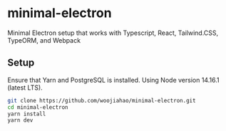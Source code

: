 # minimal-electron
Minimal Electron setup that works with Typescript, React, Tailwind.CSS, TypeORM, and Webpack

## Setup

Ensure that Yarn and PostgreSQL is installed. Using Node version 14.16.1 (latest LTS).

```bash
git clone https://github.com/woojiahao/minimal-electron.git
cd minimal-electron
yarn install
yarn dev
```